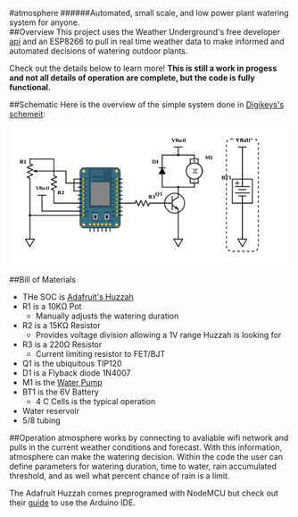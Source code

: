 #atmosphere
######Automated, small scale, and low power plant watering system for anyone.   
##Overview
This project uses the Weather Underground's free developer [api](https://www.wunderground.com/weather/api/) and an ESP8266 to pull in 
real time weather data to make informed and automated decisions of watering outdoor plants. 

Check out the details below to learn more! **This is still a work in progess and not all details of operation are complete, but the code is fully functional.**

##Schematic
Here is the overview of the simple system done in [Digikeys's schemeit](http://www.digikey.com/schemeit/):

![Image of Schematic](https://github.com/cwoolet/atmosphere/blob/master/images/schematic.png)

##Bill of Materials 
* THe SOC is [Adafruit's Huzzah]( https://www.adafruit.com/product/2471)
* R1 is a 10KΩ Pot
  * Manually adjusts the watering duration
* R2 is a 15KΩ Resistor
  * Provides voltage division allowing a 1V range Huzzah is looking for
* R3 is a 220Ω Resistor 
  * Current limiting resistor to FET/BJT
* Q1 is the ubiquitous  TIP120 
* D1 is a Flyback diode 1N4007
* M1 is the [Water Pump](http://www.lightobject.com/36Lmin-Mini-DC-Brushless-Submersible-Water-oil-Pump-P573.aspx)
* BT1 is the 6V Battery
  * 4 C Cells is the typical operation
* Water reservoir
* 5/8 tubing

##Operation
atmosphere works by connecting to avaliable wifi network and pulls in the current weather conditions and forecast. With this information, atmosphere can make the watering decision. Within the code the user can define parameters for watering duration, time to water, rain accumulated threshold, and as well what percent chance of rain is a limit. 

The Adafruit Huzzah comes preprogramed with NodeMCU but check out their [guide](https://learn.adafruit.com/adafruit-huzzah-esp8266-breakout/using-arduino-ide) to use the Arduino IDE. 

